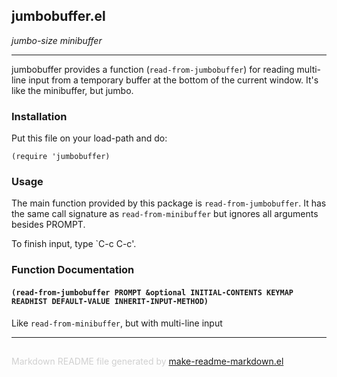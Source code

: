 ## jumbobuffer.el
*jumbo-size minibuffer*

---

jumbobuffer provides a function (`read-from-jumbobuffer`) for reading
multi-line input from a temporary buffer at the bottom of the current
window. It's like the minibuffer, but jumbo.

### Installation


Put this file on your load-path and do:

    (require 'jumbobuffer)

### Usage


The main function provided by this package is
`read-from-jumbobuffer`. It has the same call signature as
`read-from-minibuffer` but ignores all arguments besides PROMPT.

To finish input, type `C-c C-c'.

### Function Documentation


#### `(read-from-jumbobuffer PROMPT &optional INITIAL-CONTENTS KEYMAP READHIST DEFAULT-VALUE INHERIT-INPUT-METHOD)`


Like `read-from-minibuffer`, but with multi-line input

-----
<div style="padding-top:15px;color: #d0d0d0;">
Markdown README file generated by
<a href="https://github.com/mgalgs/make-readme-markdown">make-readme-markdown.el</a>
</div>

